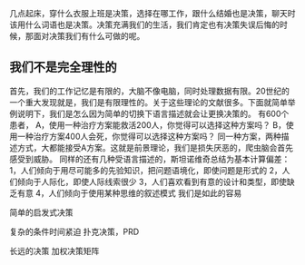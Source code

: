 
几点起床，穿什么衣服上班是决策，选择在哪工作，跟什么结婚也是决策，聊天时该用什么词语也是决策。决策充满我们的生活，我们肯定也有决策失误后悔的时候，那面对决策我们有什么可做的呢。
## 我们不是完全理性的
首先，我们的工作记忆是有限的，大脑不像电脑，同时处理数据有限。20世纪的一个重大发现就是，我们是有限理性的。关于这些理论的文献很多。下面就简单举例说明下，我们是怎么因为简单的切换下语言描述就会让更换决策的。
有600个患者，
A，使用一种治疗方案能救活200人，你觉得可以选择这种方案吗？
B，使用一种治疗方案400人会死，你觉得可以选择这种方案吗？
同一种方案，两种描述方式，大都能接受A方案。这就是前景理论，我们是损失厌恶的，爬虫脑会首先感受到威胁。
同样的还有几种受语言描述的，斯坦诺维奇总结为基本计算偏差：
1，人们倾向于用尽可能多的先验知识，把问题语境化，即使问题是形式的
2，人们倾向于人际化，即使人际线索很少
3，人们喜欢看到有意的设计和类型，即使缺乏有意
4，人们倾向于使用某种思维的叙述模式
我们是如此的容易

简单的启发式决策

复杂的条件时间紧迫 扑克决策，PRD

长远的决策 加权决策矩阵